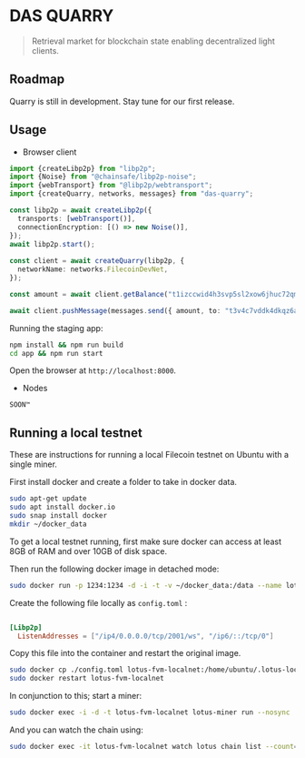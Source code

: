 # DAS QUARRY

> Retrieval market for blockchain state enabling decentralized light clients.

## Roadmap

Quarry is still in development. Stay tune for our first release.

## Usage

- Browser client

```ts
import {createLibp2p} from "libp2p";
import {Noise} from "@chainsafe/libp2p-noise";
import {webTransport} from "@libp2p/webtransport";
import {createQuarry, networks, messages} from "das-quarry";

const libp2p = await createLibp2p({
  transports: [webTransport()],
  connectionEncryption: [() => new Noise()],
});
await libp2p.start();
 
const client = await createQuarry(libp2p, {
  networkName: networks.FilecoinDevNet,
});

const amount = await client.getBalance("t1izccwid4h3svp5sl2xow6jhuc72qmznv6gkbecq");

await client.pushMessage(messages.send({ amount, to: "t3v4c7vddk4dkqz6atlwi5zgsvaunm3ojqozfukd6i3j5wt6rdsz7tuysdxg4vdyez37qk5rj3p5zetxzaoiaa" }));
```

Running the staging app:

```sh
npm install && npm run build
cd app && npm run start
```
Open the browser at `http://localhost:8000`.

- Nodes

`SOON™️`

## Running a local testnet 

These are instructions for running a local Filecoin testnet on Ubuntu with a single miner. 

First install docker and create a folder to take in docker data. 

```bash
sudo apt-get update
sudo apt install docker.io
sudo snap install docker
mkdir ~/docker_data
```

To get a local testnet running, first make sure docker can access at least 8GB of RAM and over 10GB of disk space. 

Then run the following docker image in detached mode: 

```bash
sudo docker run -p 1234:1234 -d -i -t -v ~/docker_data:/data --name lotus-fvm-localnet ghcr.io/jimpick/lotus-fvm-localnet-lite:latest lotus daemon --lotus-make-genesis=devgen.car --genesis-template=localnet.json --bootstrap=false
```

Create the following file locally as `config.toml` : 

```toml

[Libp2p]
  ListenAddresses = ["/ip4/0.0.0.0/tcp/2001/ws", "/ip6/::/tcp/0"]

```

Copy this file into the container and restart the original image. 

```bash
sudo docker cp ./config.toml lotus-fvm-localnet:/home/ubuntu/.lotus-local-net/config.toml
sudo docker restart lotus-fvm-localnet 
```

In conjunction to this; start a miner: 

```bash
sudo docker exec -i -d -t lotus-fvm-localnet lotus-miner run --nosync
```

And you can watch the chain using: 

```bash
sudo docker exec -it lotus-fvm-localnet watch lotus chain list --count=3
```
